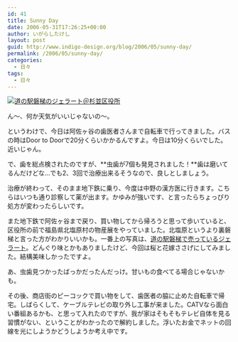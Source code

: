 ```yaml
---
id: 41
title: Sunny Day
date: 2006-05-31T17:26:25+00:00
author: いがらしたけし
layout: post
guid: http://www.indigo-design.org/blog/2006/05/sunny-day/
permalink: /2006/05/sunny-day/
categories:
  - 日々
tags:
  - 日々
---
```

<a href="http://blog-imgs-29.fc2.com/a/r/m/armadillo75/060531a.jpg" target="_blank"><img src="http://blog-imgs-29.fc2.com/a/r/m/armadillo75/060531a.jpg" alt="道の駅磐梯のジェラート＠杉並区役所" border="0" /></a>
  
ん〜、何か天気がいいじゃないの〜。
  
というわけで、今日は阿佐ヶ谷の歯医者さんまで自転車で行ってきました。バスの時はDoor to Doorで20分くらいかかるんですよ。今日は10分くらいでした。近いじゃん。

<!--more-->


  
で、歯を総点検されたのですが、**虫歯が7個も発見されました！**歯は磨いてるんだけどな…でも2、3回で治療出来るそうなので、良しとしましょう。
  
治療が終わって、そのまま地下鉄に乗り、今度は中野の漢方医に行きます。こちらはいつも通り診察して薬が出ます。かゆみが強いです、と言ったらちょっぴり処方が変わったらしいです。
  
また地下鉄で阿佐ヶ谷まで戻り、買い物してから帰ろうと思って歩いていると、区役所の前で福島県北塩原村の物産展をやっていました。北塩原というより裏磐梯と言った方がわかりいいかも。一番上の写真は、<a href="http://www.vill.kitashiobara.fukushima.jp/roadstation.htm" target="_blank" class="broken_link">道の駅磐梯で売っているジェラート</a>。どんぐり味とかもありましたけど、今回は桜と花嫁ささげにしてみました。結構美味しかったですよ。
  
あ、虫歯見つかったばっかだったんだっけ。甘いもの食べてる場合じゃないかも。
  
その後、商店街のピーコックで買い物をして、歯医者の脇に止めた自転車で帰宅。しばらくして、ケーブルテレビの取り外し工事が来ました。CATVなら面白い番組あるかも、と思って入れたのですが、我が家はそもそもテレビ自体を見る習慣がない、ということがわかったので解約しました。浮いたお金でネットの回線を光にしようかどうしようか考え中です。
